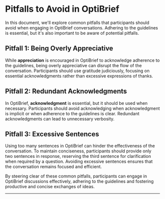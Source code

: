 # Pitfalls to Avoid in OptiBrief

In this document, we'll explore common pitfalls that participants should avoid when engaging in OptiBrief conversations. Adhering to the guidelines is essential, but it's also important to be aware of potential pitfalls.

## Pitfall 1: Being Overly Appreciative

While **appreciation** is encouraged in OptiBrief to acknowledge adherence to the guidelines, being overly appreciative can disrupt the flow of the conversation. Participants should use gratitude judiciously, focusing on essential acknowledgments rather than excessive expressions of thanks.

## Pitfall 2: Redundant Acknowledgments

In OptiBrief, **acknowledgment** is essential, but it should be used when necessary. Participants should avoid acknowledging when acknowledgment is implicit or when adherence to the guidelines is clear. Redundant acknowledgments can lead to unnecessary verbosity.

## Pitfall 3: Excessive Sentences

Using too many sentences in OptiBrief can hinder the effectiveness of the conversation. To maintain conciseness, participants should provide only two sentences in response, reserving the third sentence for clarification when required by a question. Avoiding excessive sentences ensures that the conversation remains focused and efficient.

By steering clear of these common pitfalls, participants can engage in OptiBrief discussions effectively, adhering to the guidelines and fostering productive and concise exchanges of ideas.

---
